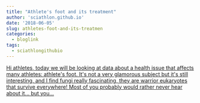 ```yaml
---
title: "Athlete's foot and its treatment"
author: 'sciathlon.github.io'
date: '2018-06-05'
slug: athletes-foot-and-its-treatmen
categories:
  - bloglink
tags:
  - sciathlongithubio
---
```


[Hi athletes, today we will be looking at data about a health issue that affects many athletes: athlete's foot. It's not a very glamorous subject but it's still interesting, and I find fungi really fascinating, they are warrior eukaryotes that survive everywhere! Most of you probably would rather never hear about it... but you...<click to read more>](https://Sciathlon.github.io/post/athletesfoot/)

